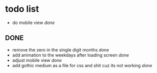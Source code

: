 # todo list

- do mobile view _done_

## DONE

- remove the zero in the single digit months _done_
- add animation to the weekdays after loading screen _done_
- adjust mobile view _done_
- add gothic medium as a file for css and shit cuz its not working _done_
